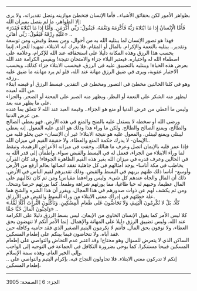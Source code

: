 ------------------------------------------------------------------------

بظواهر الأمور لكن بحقائق الأشياء.. فأما الإنسان فتخطئ موازينه وتضل
تقديراته، ولا يرى إلا الظواهر، ما لم يتصل بميزان الله:  
«فَأَمَّا الْإِنْسانُ إِذا مَا ابْتَلاهُ رَبُّهُ فَأَكْرَمَهُ وَنَعَّمَهُ، فَيَقُولُ: رَبِّي أَكْرَمَنِ. وَأَمَّا إِذا
مَا ابْتَلاهُ فَقَدَرَ عَلَيْهِ رِزْقَهُ فَيَقُولُ: رَبِّي أَهانَنِ» ..  
فهذا هو تصور الإنسان لما يبتليه الله به من أحوال، ومن بسط وقبض، ومن
توسعة وتقدير.. يبتليه بالنعمة والإكرام. بالمال أو المقام. فلا يدرك أنه
الابتلاء، تمهيدا للجزاء. إنما يحسب هذا الرزق وهذه المكانة دليلا على
استحقاقه عند الله للإكرام، وعلامة على اصطفاء الله له واختياره. فيعتبر
البلاء جزاء والامتحان نتيجة! ويقيس الكرامة عند الله بعرض هذه الحياة!
ويبتليه بالتضييق عليه في الرزق، فيحسب الابتلاء جزاء كذلك، ويحسب الاختبار
عقوبة، ويرى في ضيق الرزق مهانة عند الله، فلو لم يرد مهانته ما ضيق عليه
رزقه..  
وهو في كلتا الحالتين مخطئ في التصور ومخطئ في التقدير. فبسط الرزق أو قبضه
ابتلاء من الله لعبده.  
ليظهر منه الشكر على النعمة أو البطر. ويظهر منه الصبر على المحنة أو
الضجر. والجزاء على ما يظهر منه بعد.  
وليس ما أعطي من عرض الدنيا أو منع هو الجزاء.. وقيمة العبد عند الله لا
تتعلق بما عنده من عرض الدنيا.  
ورضى الله أو سخطه لا يستدل عليه بالمنح والمنع في هذه الأرض. فهو يعطي
الصالح والطالح، ويمنع الصالح والطالح. ولكن ما وراء هذا وذلك هو الذي عليه
المعول. إنه يعطي ليبتلي ويمنع ليبتلي. والمعول عليه هو نتيجة الابتلاء!
غير أن الإنسان- حين يخلو قلبه من الإيمان- لا يدرك حكمة المنع والعطاء.
ولا حقيقة القيم في ميزان الله..  
فإذا عمر قلبه بالإيمان اتصل وعرف ما هنالك. وخفت في ميزانه الأعراض
الزهيدة، وتيقظ لما وراء الابتلاء من الجزاء، فعمل له في البسط والقبض
سواء. واطمأن إلى قدر الله به في الحالين وعرف قدره في ميزان الله بغير هذه
القيم الظاهرة الجوفاء! وقد كان القرآن يخاطب في مكة أناسا- يوجد أمثالهم
في كل جاهلية تفقد اتصالها بعالم أرفع من الأرض وأوسع- أناسا ذلك ظنهم
بربهم في البسط والقبض. وذلك تقديرهم لقيم الناس في الأرض. ذلك أن المال
والجاه عندهم كل شيء. وليس وراءهما مقياس! ومن ثم كان تكالبهم على المال
عظيما، وحبهم له حبا طاغيا، مما يورثهم شراهة وطمعا. كما يورثهم حرصا
وشحا.. ومن ثم يكشف لهم عن ذوات صدورهم في هذا المجال، ويقرر أن هذا الشره
والشح هما علة خطئهم في إدراك معنى الابتلاء من وراء البسط والقبض في
الأرزاق.  
«كَلَّا. بَلْ لا تُكْرِمُونَ الْيَتِيمَ، وَلا تَحَاضُّونَ عَلى طَعامِ الْمِسْكِينِ. وَتَأْكُلُونَ التُّراثَ
أَكْلًا لَمًّا، وَتُحِبُّونَ الْمالَ حُبًّا جَمًّا» ..  
كلا ليس الأمر كما يقول الإنسان الخاوي من الإيمان. ليس بسط الرزق دليلا
على الكرامة عند الله. وليس تضييق الرزق دليلا على المهانة والإهمال. إنما
الأمر أنكم لا تنهضون بحق العطاء، ولا توفون بحق المال. فأنتم لا تكرمون
اليتيم الصغير الذي فقد حاميه وكافله حين فقد أباه. ولا تتحاضون فيما بينكم
على إطعام المسكين.  
الساكن الذي لا يتعرض للسؤال وهو محتاج! وقد اعتبر عدم التحاض والتواصي على
إطعام المسكين قبيحا مستنكرا. كما يوحي بضرورة التكافل في الجماعة في
التوجيه إلى الواجب وإلى الخير العام. وهذه سمة الإسلام.  
.. إنكم لا تدركون معنى الابتلاء. فلا تحاولون النجاح فيه، بإكرام اليتيم
والتواصي على إطعام المسكين،

------------------------------------------------------------------------

الجزء: 6 ¦ الصفحة: 3905
